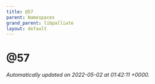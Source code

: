 ```yaml
---
title: @57
parent: Namespaces
grand_parent: libpalliate
layout: default
---
```


# @57









_Automatically updated on 2022-05-02 at 01:42:11 +0000._